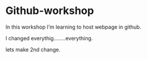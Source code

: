 # Github-workshop

In this workshop I'm learning to host webpage in github.


I changed everythig........everything.



lets make 2nd change. 
